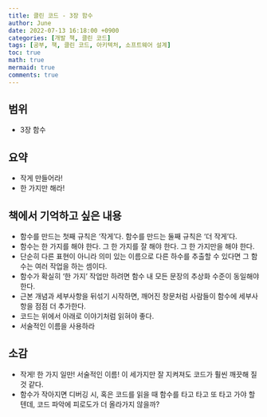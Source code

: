 ```yaml
---
title: 클린 코드 - 3장 함수
author: June
date: 2022-07-13 16:18:00 +0900
categories: [개발 책, 클린 코드]
tags: [공부, 책, 클린 코드, 아키텍처, 소프트웨어 설계]
toc: true
math: true
mermaid: true
comments: true
---
```

## 범위

- 3장 함수

## 요약

- 작게 만들어라!
- 한 가지만 해라!

## 책에서 기억하고 싶은 내용

- 함수를 만드는 첫째 규칙은 ‘작게’다. 함수를 만드는 둘째 규칙은 ‘더 작게’다.
- 함수는 한 가지를 해야 한다. 그 한 가지를 잘 해야 한다. 그 한 가지만을 해야 한다.
- 단순히 다른 표현이 아니라 의미 있는 이름으로 다른 하수를 추출할 수 있다면 그 함수는 여러 작업을 하는 셈이다.
- 함수가 확실히 ‘한 가지’ 작업만 하려면 함수 내 모든 문장의 추상화 수준이 동일해야 한다.
- 근본 개념과 세부사항을 뒤섞기 시작하면, 깨어진 창문처럼 사람들이 함수에 세부사항을 점점 더 추가한다.
- 코드는 위에서 아래로 이야기처럼 읽혀야 좋다.
- 서술적인 이름을 사용하라

## 소감

- 작게! 한 가지 일만! 서술적인 이름! 이 세가지만 잘 지켜져도 코드가 훨씬 깨끗해 질 것 같다.
- 함수가 작아지면 디버깅 시, 혹은 코드를 읽을 때 함수를 타고 타고 또 타고 가야 할 텐데, 코드 파악에 피로도가 더 올라가지 않을까?